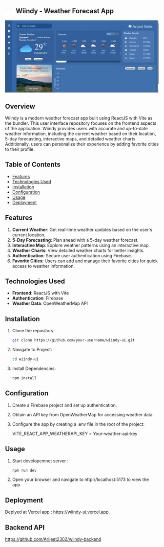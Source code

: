 ## <img src="./src/assets/cloud_logoCopy.png" alt="Wiindy Logo" width="30"/> Wiindy - Weather Forecast App


![App_demo](./src//assets/App_Demo.png)

## Overview

Wiindy is a modern weather forecast app built using ReactJS with Vite as the bundler. This user interface repository focuses on the frontend aspects of the application. Wiindy provides users with accurate and up-to-date weather information, including the current weather based on their location, 5-day forecasting, interactive maps, and detailed weather charts. Additionally, users can personalize their experience by adding favorite cities to their profile.

## Table of Contents

- [Features](#features)
- [Technologies Used](#technologies-used)
- [Installation](#installation)
- [Configuration](#configuration)
- [Usage](#usage)
- [Deployment](#deployment)

## Features

1. **Current Weather**: Get real-time weather updates based on the user's current location.
2. **5-Day Forecasting**: Plan ahead with a 5-day weather forecast.
3. **Interactive Map**: Explore weather patterns using an interactive map.
4. **Weather Charts**: View detailed weather charts for better insights.
5. **Authentication**: Secure user authentication using Firebase.
6. **Favorite Cities**: Users can add and manage their favorite cities for quick access to weather information.

## Technologies Used

- **Frontend**: ReactJS with Vite
- **Authentication**: Firebase
- **Weather Data**: OpenWeatherMap API

## Installation

1. Clone the repository:

   ```bash
   git clone https://github.com/your-username/wiindy-ui.git

2. Navigate to Project:

   ```bash
   cd wiindy-ui

3. Install Dependencies:

   ```bash
   npm install

## Configuration 

1. Create a Firebase project and set up authentication.
2. Obtain an API key from OpenWeatherMap for accessing weather data.
3. Configure the app by creating a .env file in the root of the project:

    VITE_REACT_APP_WEATHERAPI_KEY = Your-weather-api-key


## Usage

1. Start developemnet server :

    ```bash
   npm run dev

2. Open your browser and navigate to http://localhost:5173 to view the app.


## Deployment

Deplyed at Vercel app : https://wiindy-ui.vercel.app.

## Backend API 

https://github.com/Arijeet2302/wiindy-backend